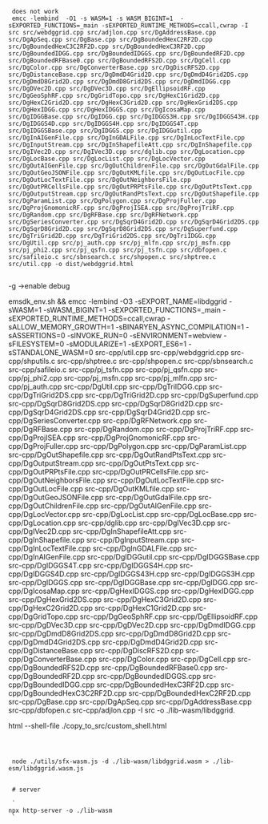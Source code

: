 ```
 does not work
 emcc -lembind  -O1 -s WASM=1 -s WASM_BIGINT=1  -sEXPORTED_FUNCTIONS=_main -sEXPORTED_RUNTIME_METHODS=ccall,cwrap -I src src/webdggrid.cpp src/adjlon.cpp src/DgAddressBase.cpp src/DgApSeq.cpp src/DgBase.cpp src/DgBoundedHexC2RF2D.cpp src/DgBoundedHexC3C2RF2D.cpp src/DgBoundedHexC3RF2D.cpp src/DgBoundedIDGG.cpp src/DgBoundedIDGGS.cpp src/DgBoundedRF2D.cpp src/DgBoundedRFBase0.cpp src/DgBoundedRFS2D.cpp src/DgCell.cpp src/DgColor.cpp src/DgConverterBase.cpp src/DgDiscRFS2D.cpp src/DgDistanceBase.cpp src/DgDmdD4Grid2D.cpp src/DgDmdD4Grid2DS.cpp src/DgDmdD8Grid2D.cpp src/DgDmdD8Grid2DS.cpp src/DgDmdIDGG.cpp src/DgDVec2D.cpp src/DgDVec3D.cpp src/DgEllipsoidRF.cpp src/DgGeoSphRF.cpp src/DgGridTopo.cpp src/DgHexC1Grid2D.cpp src/DgHexC2Grid2D.cpp src/DgHexC3Grid2D.cpp src/DgHexGrid2DS.cpp src/DgHexIDGG.cpp src/DgHexIDGGS.cpp src/DgIcosaMap.cpp src/DgIDGGBase.cpp src/DgIDGG.cpp src/DgIDGGS3H.cpp src/DgIDGGS43H.cpp src/DgIDGGS4D.cpp src/DgIDGGS4H.cpp src/DgIDGGS4T.cpp src/DgIDGGSBase.cpp src/DgIDGGS.cpp src/DgIDGGutil.cpp src/DgInAIGenFile.cpp src/DgInGDALFile.cpp src/DgInLocTextFile.cpp src/DgInputStream.cpp src/DgInShapefileAtt.cpp src/DgInShapefile.cpp src/DgIVec2D.cpp src/DgIVec3D.cpp src/dglib.cpp src/DgLocation.cpp src/DgLocBase.cpp src/DgLocList.cpp src/DgLocVector.cpp src/DgOutAIGenFile.cpp src/DgOutChildrenFile.cpp src/DgOutGdalFile.cpp src/DgOutGeoJSONFile.cpp src/DgOutKMLfile.cpp src/DgOutLocFile.cpp src/DgOutLocTextFile.cpp src/DgOutNeighborsFile.cpp src/DgOutPRCellsFile.cpp src/DgOutPRPtsFile.cpp src/DgOutPtsText.cpp src/DgOutputStream.cpp src/DgOutRandPtsText.cpp src/DgOutShapefile.cpp src/DgParamList.cpp src/DgPolygon.cpp src/DgProjFuller.cpp src/DgProjGnomonicRF.cpp src/DgProjISEA.cpp src/DgProjTriRF.cpp src/DgRandom.cpp src/DgRFBase.cpp src/DgRFNetwork.cpp src/DgSeriesConverter.cpp src/DgSqrD4Grid2D.cpp src/DgSqrD4Grid2DS.cpp src/DgSqrD8Grid2D.cpp src/DgSqrD8Grid2DS.cpp src/DgSuperfund.cpp src/DgTriGrid2D.cpp src/DgTriGrid2DS.cpp src/DgTriIDGG.cpp src/DgUtil.cpp src/pj_auth.cpp src/pj_mlfn.cpp src/pj_msfn.cpp src/pj_phi2.cpp src/pj_qsfn.cpp src/pj_tsfn.cpp src/dbfopen.c src/safileio.c src/sbnsearch.c src/shpopen.c src/shptree.c src/util.cpp -o dist/webdggrid.html 
 
```
-g ->enable debug

emsdk_env.sh && emcc -lembind -O3 -sEXPORT_NAME=libdggrid -sWASM=1 -sWASM_BIGINT=1  -sEXPORTED_FUNCTIONS=_main -sEXPORTED_RUNTIME_METHODS=ccall,cwrap -sALLOW_MEMORY_GROWTH=1 -sBINARYEN_ASYNC_COMPILATION=1 -sASSERTIONS=0 -sINVOKE_RUN=0 -sENVIRONMENT=webview -sFILESYSTEM=0 -sMODULARIZE=1 -sEXPORT_ES6=1 -sSTANDALONE_WASM=0 src-cpp/util.cpp src-cpp/webdggrid.cpp src-cpp/shputils.c src-cpp/shptree.c src-cpp/shpopen.c src-cpp/sbnsearch.c src-cpp/safileio.c src-cpp/pj_tsfn.cpp src-cpp/pj_qsfn.cpp src-cpp/pj_phi2.cpp src-cpp/pj_msfn.cpp src-cpp/pj_mlfn.cpp src-cpp/pj_auth.cpp src-cpp/DgUtil.cpp src-cpp/DgTriIDGG.cpp src-cpp/DgTriGrid2DS.cpp src-cpp/DgTriGrid2D.cpp src-cpp/DgSuperfund.cpp src-cpp/DgSqrD8Grid2DS.cpp src-cpp/DgSqrD8Grid2D.cpp src-cpp/DgSqrD4Grid2DS.cpp src-cpp/DgSqrD4Grid2D.cpp src-cpp/DgSeriesConverter.cpp src-cpp/DgRFNetwork.cpp src-cpp/DgRFBase.cpp src-cpp/DgRandom.cpp src-cpp/DgProjTriRF.cpp src-cpp/DgProjISEA.cpp src-cpp/DgProjGnomonicRF.cpp src-cpp/DgProjFuller.cpp src-cpp/DgPolygon.cpp src-cpp/DgParamList.cpp src-cpp/DgOutShapefile.cpp src-cpp/DgOutRandPtsText.cpp src-cpp/DgOutputStream.cpp src-cpp/DgOutPtsText.cpp src-cpp/DgOutPRPtsFile.cpp src-cpp/DgOutPRCellsFile.cpp src-cpp/DgOutNeighborsFile.cpp src-cpp/DgOutLocTextFile.cpp src-cpp/DgOutLocFile.cpp src-cpp/DgOutKMLfile.cpp src-cpp/DgOutGeoJSONFile.cpp src-cpp/DgOutGdalFile.cpp src-cpp/DgOutChildrenFile.cpp src-cpp/DgOutAIGenFile.cpp src-cpp/DgLocVector.cpp src-cpp/DgLocList.cpp src-cpp/DgLocBase.cpp src-cpp/DgLocation.cpp src-cpp/dglib.cpp src-cpp/DgIVec3D.cpp src-cpp/DgIVec2D.cpp src-cpp/DgInShapefileAtt.cpp src-cpp/DgInShapefile.cpp src-cpp/DgInputStream.cpp src-cpp/DgInLocTextFile.cpp src-cpp/DgInGDALFile.cpp src-cpp/DgInAIGenFile.cpp src-cpp/DgIDGGutil.cpp src-cpp/DgIDGGSBase.cpp src-cpp/DgIDGGS4T.cpp src-cpp/DgIDGGS4H.cpp src-cpp/DgIDGGS4D.cpp src-cpp/DgIDGGS43H.cpp src-cpp/DgIDGGS3H.cpp src-cpp/DgIDGGS.cpp src-cpp/DgIDGGBase.cpp src-cpp/DgIDGG.cpp src-cpp/DgIcosaMap.cpp src-cpp/DgHexIDGGS.cpp src-cpp/DgHexIDGG.cpp src-cpp/DgHexGrid2DS.cpp src-cpp/DgHexC3Grid2D.cpp src-cpp/DgHexC2Grid2D.cpp src-cpp/DgHexC1Grid2D.cpp src-cpp/DgGridTopo.cpp src-cpp/DgGeoSphRF.cpp src-cpp/DgEllipsoidRF.cpp src-cpp/DgDVec3D.cpp src-cpp/DgDVec2D.cpp src-cpp/DgDmdIDGG.cpp src-cpp/DgDmdD8Grid2DS.cpp src-cpp/DgDmdD8Grid2D.cpp src-cpp/DgDmdD4Grid2DS.cpp src-cpp/DgDmdD4Grid2D.cpp src-cpp/DgDistanceBase.cpp src-cpp/DgDiscRFS2D.cpp src-cpp/DgConverterBase.cpp src-cpp/DgColor.cpp src-cpp/DgCell.cpp src-cpp/DgBoundedRFS2D.cpp src-cpp/DgBoundedRFBase0.cpp src-cpp/DgBoundedRF2D.cpp src-cpp/DgBoundedIDGGS.cpp src-cpp/DgBoundedIDGG.cpp src-cpp/DgBoundedHexC3RF2D.cpp src-cpp/DgBoundedHexC3C2RF2D.cpp src-cpp/DgBoundedHexC2RF2D.cpp src-cpp/DgBase.cpp src-cpp/DgApSeq.cpp src-cpp/DgAddressBase.cpp src-cpp/dbfopen.c src-cpp/adjlon.cpp -I src -o ./lib-wasm/libdggrid.

html --shell-file ./copy_to_src/custom_shell.html

```
 


 node ./utils/sfx-wasm.js -d ./lib-wasm/libdggrid.wasm > ./lib-esm/libdggrid.wasm.js

 
 # server

 `
npx http-server -o ./lib-wasm 
 `